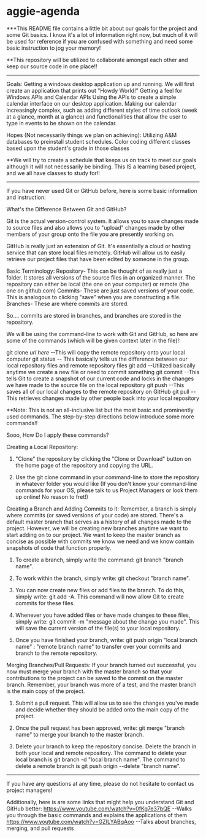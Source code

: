 # aggie-agenda

***This README file contains a little bit about our goals for the project and some Git basics. I know it's a lot of information right now, but much of it will be used for reference if you are confused with something and need some basic instruction to jog your memory!

**This repository will be utilized to collaborate amongst each other and keep our source code in one place!!

--------------------------------------------------------------------------------------------------------------------------------
Goals:
Getting a windows desktop application up and running. We will first create an application that prints out "Howdy World!"
Getting a feel for Windows APIs and Calendar APIs
Using the APIs to create a simple calendar interface on our desktop application.
Making our calendar increasingly complex, such as adding different styles of time outlook (week at a glance, month at a glance) and functionalities that allow the user to type in events to be shown on the calendar.

Hopes (Not necessarily things we plan on achieving):
Utilizing A&M databases to preinstall student schedules.
Color coding different classes based upon the student's grade in those classes

**We will try to create a schedule that keeps us on track to meet our goals although it will not necessarily be binding. This IS a learning based project, and we all have classes to study for!!

-------------------------------------------------------------------------------------------------------------------------------------
If you have never used Git or GitHub before, here is some basic information and instruction: 


What's the Difference Between Git and GitHub?

Git is the actual version-control system. It allows you to save changes made to source files and also allows you to "upload" changes made by other members of your group onto the file you are presently working on. 

GitHub is really just an extension of Git. It's essentially a cloud or hosting service that can store local files remotely. GitHub will allow us to easily retrieve our project files that have been edited by someone in the group.


Basic Terminology:
Repository- This can be thought of as really just a folder. It stores all versions of the source files in an organized manner. The repository can either be local (the one on your computer) or remote (the one on github.com)
Commits- These are just saved versions of your code. This is analogous to clicking "save" when you are constructing a file.
Branches- These are where commits are stored.

So.... commits are stored in branches, and branches are stored in the repository. 


We will be using the command-line to work with Git and GitHub, so here are some of the commands (which will be given context later in the file)!:

git clone *url here*  --This will copy the remote repository onto your local computer
git status   -- This basically tells us the difference between our local repository files and remote repository files
git add  --Utilized basically anytime we create a new file or need to commit something
git commit  --This tells Git to create a snapshot of our current code and locks in the changes we have made to the source file on the local repository
git push  --This saves all of our local changes to the remote repository on GitHub
git pull --This retrieves changes made by other people back into your local repository

**Note: This is not an all-inclusive list but the most basic and prominently used commands. The step-by-step directions below introduce some more commands!!


Sooo, How Do I apply these commands?

Creating a Local Repository:
1. "Clone" the repository by clicking the "Clone or Download" button on the home page of the repository and copying the URL.

2. Use the git clone command in your command-line to store the repository in whatever folder you would like (If you don't know your command-line commands for your OS, please talk to us Project Managers or look them up online! No reason to fret!)

Creating a Branch and Adding Commits to it:
Remember, a branch is simply where commits (or saved versions of your code) are stored. There's a default master branch that serves as a history of all changes made to the project. However, we will be creating new branches anytime we want to start adding on to our project. We want to keep the master branch as concise as possible with commits we know we need and we know contain snapshots of code that function properly.

1. To create a branch, simply write the command: git branch "branch name".

2. To work within the branch, simply write: git checkout "branch name".

3. You can now create new files or add files to the branch. To do this, simply write: git add -A. This command will now allow Git to create commits for these files.

4. Whenever you have added files or have made changes to these files, simply write: git commit -m "message about the change you made". This will save the current version of the file(s) to your local repository. 

5. Once you have finished your branch, write: git push origin "local branch name" : "remote branch name" to transfer over your commits and branch to the remote repository.

Merging Branches/Pull Requests:
If your branch turned out successful, you now must merge your branch with the master branch so that your contributions to the project can be saved to the commit on the master branch. Remember, your branch was more of a test, and the master branch is the main copy of the project.

1. Submit a pull request. This will allow us to see the changes you've made and decide whether they should be added onto the main copy of the project. 

2. Once the pull request has been approved, write: git merge "branch name" to merge your branch to the master branch.

3. Delete your branch to keep the repository concise. Delete the branch in both your local and remote repository. The command to delete your local branch is git branch -d "local branch name". The command to delete a remote branch is git push origin --delete "branch name".
--------------------------------------------------------------------------------------------------------------------------------------
If you have any questions at any time, please do not hesitate to contact us project managers!

Additionally, here is are some links that might help you understand Git and GitHub better:
https://www.youtube.com/watch?v=0fKg7e37bQE --Walks you through the basic commands and explains the applications of them
https://www.youtube.com/watch?v=GZILYABgAoo --Talks about branches, merging, and pull requests
